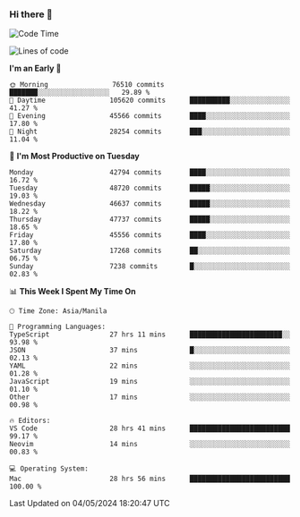 ### Hi there 👋

<!--START_SECTION:waka-->
![Code Time](http://img.shields.io/badge/Code%20Time-5%2C124%20hrs%2043%20mins-blue)

![Lines of code](https://img.shields.io/badge/From%20Hello%20World%20I%27ve%20Written-114.3%20million%20lines%20of%20code-blue)

**I'm an Early 🐤** 

```text
🌞 Morning                76510 commits       ███████░░░░░░░░░░░░░░░░░░   29.89 % 
🌆 Daytime                105620 commits      ██████████░░░░░░░░░░░░░░░   41.27 % 
🌃 Evening                45566 commits       ████░░░░░░░░░░░░░░░░░░░░░   17.80 % 
🌙 Night                  28254 commits       ███░░░░░░░░░░░░░░░░░░░░░░   11.04 % 
```
📅 **I'm Most Productive on Tuesday** 

```text
Monday                   42794 commits       ████░░░░░░░░░░░░░░░░░░░░░   16.72 % 
Tuesday                  48720 commits       █████░░░░░░░░░░░░░░░░░░░░   19.03 % 
Wednesday                46637 commits       █████░░░░░░░░░░░░░░░░░░░░   18.22 % 
Thursday                 47737 commits       █████░░░░░░░░░░░░░░░░░░░░   18.65 % 
Friday                   45556 commits       ████░░░░░░░░░░░░░░░░░░░░░   17.80 % 
Saturday                 17268 commits       ██░░░░░░░░░░░░░░░░░░░░░░░   06.75 % 
Sunday                   7238 commits        █░░░░░░░░░░░░░░░░░░░░░░░░   02.83 % 
```


📊 **This Week I Spent My Time On** 

```text
🕑︎ Time Zone: Asia/Manila

💬 Programming Languages: 
TypeScript               27 hrs 11 mins      ███████████████████████░░   93.98 % 
JSON                     37 mins             █░░░░░░░░░░░░░░░░░░░░░░░░   02.13 % 
YAML                     22 mins             ░░░░░░░░░░░░░░░░░░░░░░░░░   01.28 % 
JavaScript               19 mins             ░░░░░░░░░░░░░░░░░░░░░░░░░   01.10 % 
Other                    17 mins             ░░░░░░░░░░░░░░░░░░░░░░░░░   00.98 % 

🔥 Editors: 
VS Code                  28 hrs 41 mins      █████████████████████████   99.17 % 
Neovim                   14 mins             ░░░░░░░░░░░░░░░░░░░░░░░░░   00.83 % 

💻 Operating System: 
Mac                      28 hrs 56 mins      █████████████████████████   100.00 % 
```


 Last Updated on 04/05/2024 18:20:47 UTC
<!--END_SECTION:waka-->


<!--
**rad182/rad182** is a ✨ _special_ ✨ repository because its `README.md` (this file) appears on your GitHub profile.

Here are some ideas to get you started:

- 🔭 I’m currently working on ...
- 🌱 I’m currently learning ...
- 👯 I’m looking to collaborate on ...
- 🤔 I’m looking for help with ...
- 💬 Ask me about ...
- 📫 How to reach me: ...
- 😄 Pronouns: ...
- ⚡ Fun fact: ...
-->

